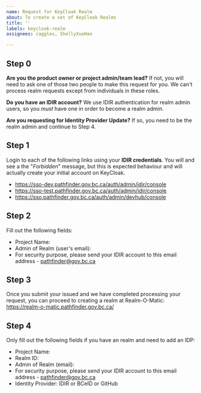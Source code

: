 ```yaml
---
name: Request for KeyCloak Realm
about: To create a set of KeyCloak Realms
title: ''
labels: keycloak-realm
assignees: caggles, ShellyXueHan

---
```


## Step 0
**Are you the product owner or project admin/team lead?**
If not, you will need to ask one of those two people to make this request for you. We can't process realm requests except from individuals in these roles.

**Do you have an IDIR account?**
We use IDIR authentication for realm admin users, so you *must* have one in order to become a realm admin.  

**Are you requesting for Identity Provider Update?**
If so, you need to be the realm admin and continue to Step 4.


## Step 1
Login to each of the following links using your **IDIR credentials**. You will and see a the "_Forbidden_" message, but this is expected behaviour and will actually create your initial account on KeyCloak.
- https://sso-dev.pathfinder.gov.bc.ca/auth/admin/idir/console
- https://sso-test.pathfinder.gov.bc.ca/auth/admin/idir/console
- https://sso.pathfinder.gov.bc.ca/auth/admin/devhub/console


## Step 2
Fill out the following fields:

* Project Name: 
* Admin of Realm (user's email): 
* For security purpose, please send your IDIR account to this email address - pathfinder@gov.bc.ca

## Step 3
Once you submit your issued and we have completed processing your request, you can proceed to creating a realm at Realm-O-Matic: https://realm-o-matic.pathfinder.gov.bc.ca/



## Step 4
Only fill out the following fields if you have an realm and need to add an IDP:

* Project Name: 
* Realm ID: 
* Admin of Realm (email): 
* For security purpose, please send your IDIR account to this email address - pathfinder@gov.bc.ca
* Identity Provider: IDIR or BCeID or GitHub

